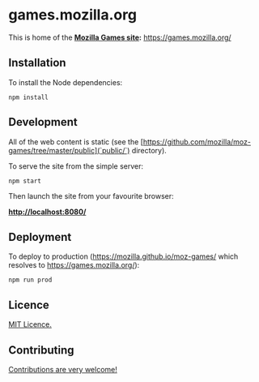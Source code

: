 # games.mozilla.org

This is home of the __[Mozilla Games site](https://games.mozilla.org/):__ https://games.mozilla.org/


## Installation

To install the Node dependencies:

    npm install


## Development

All of the web content is static (see the [https://github.com/mozilla/moz-games/tree/master/public](`public/`) directory).

To serve the site from the simple server:

    npm start

Then launch the site from your favourite browser:

[__http://localhost:8080/__](http://localhost:8080/)


## Deployment

To deploy to production (https://mozilla.github.io/moz-games/ which resolves to https://games.mozilla.org/):

    npm run prod


## Licence

[MIT Licence.](LICENCE)


## Contributing

[Contributions are very welcome!](CONTRIBUTING.md)

